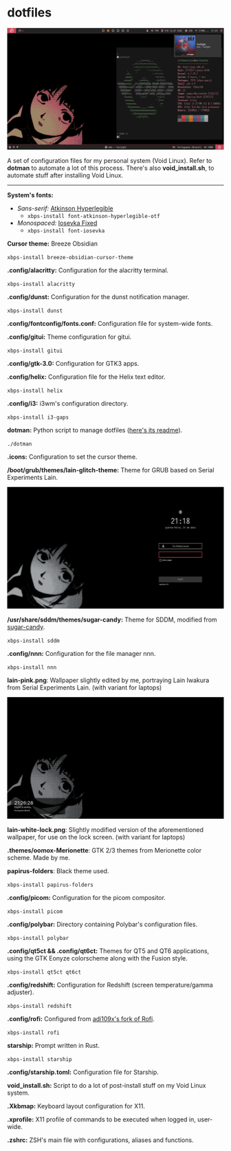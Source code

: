 # dotfiles

![desktop + dunst + terminal](screenshots/2023-05-24_21-23-00.png)

A set of configuration files for my personal system (Void Linux). Refer to **dotman** to automate a lot of this process. There's also **void_install.sh**, to automate stuff after installing Void Linux.

---

**System's fonts:** 

- _Sans-serif:_ [Atkinson Hyperlegible](https://brailleinstitute.org/freefont)
	- `xbps-install font-atkinson-hyperlegible-otf`
- _Monospaced:_ [Iosevka Fixed](https://github.com/be5invis/Iosevka)
	- `xbps-install font-iosevka`

**Cursor theme:** Breeze Obsidian

`xbps-install breeze-obsidian-cursor-theme`

**.config/alacritty:** Configuration for the alacritty terminal.

`xbps-install alacritty`

**.config/dunst:** Configuration for the dunst notification manager.

`xbps-install dunst`

**.config/fontconfig/fonts.conf:** Configuration file for system-wide fonts.

**.config/gitui:** Theme configuration for gitui.

`xbps-install gitui`

**.config/gtk-3.0:** Configuration for GTK3 apps.

**.config/helix:** Configuration file for the Helix text editor.

`xbps-install helix`

**.config/i3:** i3wm's configuration directory.

`xbps-install i3-gaps`

**dotman:** Python script to manage dotfiles ([here's its readme](https://github.com/sirkhancision/dotfiles/blob/i3wm/DOTMAN_README.md)).

`./dotman`

**.icons:** Configuration to set the cursor theme.

**/boot/grub/themes/lain-glitch-theme:** Theme for GRUB based on Serial Experiments Lain.

![sddm screen](screenshots/2023-05-24_21-18-24.png)

**/usr/share/sddm/themes/sugar-candy:** Theme for SDDM, modified from [sugar-candy](https://store.kde.org/p/1312658/).

`xbps-install sddm`

**.config/nnn:** Configuration for the file manager nnn.

`xbps-install nnn`

**lain-pink.png**: Wallpaper slightly edited by me, portraying Lain Iwakura from Serial Experiments Lain. (with variant for laptops)

![lock screen](screenshots/2023-05-24_21-26-28.png)

**lain-white-lock.png**: Slightly modified version of the aforementioned wallpaper, for use on the lock screen. (with variant for laptops)

**.themes/oomox-Merionette**: GTK 2/3 themes from Merionette color scheme. Made by me.

**papirus-folders**: Black theme used.

`xbps-install papirus-folders`

**.config/picom:** Configuration for the picom compositor.

`xbps-install picom`

**.config/polybar:** Directory containing Polybar's configuration files.

`xbps-install polybar`

**.config/qt5ct && .config/qt6ct:** Themes for QT5 and QT6 applications, using the GTK Eonyze colorscheme along with the Fusion style.

`xbps-install qt5ct qt6ct`

**.config/redshift:** Configuration for Redshift (screen temperature/gamma adjuster).

`xbps-install redshift`

**.config/rofi:** Configured from [adi109x's fork of Rofi](https://github.com/adi1090x/rofi).

`xbps-install rofi`

**starship:** Prompt written in Rust.

`xbps-install starship`

**.config/starship.toml:** Configuration file for Starship.

**void_install.sh:** Script to do a lot of post-install stuff on my Void Linux system.

**.Xkbmap:** Keyboard layout configuration for X11.

**.xprofile:** X11 profile of commands to be executed when logged in, user-wide.

**.zshrc:** ZSH's main file with configurations, aliases and functions.

